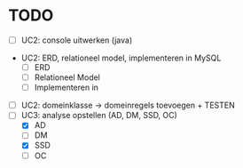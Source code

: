 # TODO

- [ ] UC2: console uitwerken (java)
- UC2: ERD, relationeel model, implementeren in MySQL
  - [ ] ERD
  - [ ] Relationeel Model
  - [ ] Implementeren in 
- [ ] UC2: domeinklasse -> domeinregels toevoegen + TESTEN 
- [ ] UC3: analyse opstellen (AD, DM, SSD, OC)
  - [x] AD
  - [ ] DM
  - [x] SSD
  - [ ] OC
